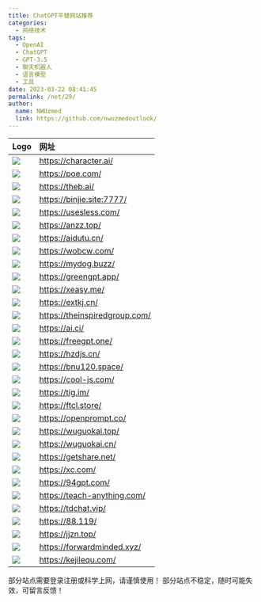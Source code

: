 ```yaml
---
title: ChatGPT平替网站推荐
categories: 
  - 网络技术
tags: 
  - OpenAI
  - ChatGPT
  - GPT-3.5
  - 聊天机器人
  - 语言模型
  - 工具
date: 2023-03-22 08:41:45
permalink: /net/29/
author: 
  name: NWUzmed
  link: https://github.com/nwuzmedoutlook/
---
```


| Logo                                                        | 网址                          |
|:----------------------------------------------------------- |:----------------------------- |
| ![](https://st.ai55.cc/favicon/character.ai.ico)            | https://character.ai/         |
| ![](https://st.ai55.cc/favicon/poe.com.ico)                 | https://poe.com/              |
| ![](https://st.ai55.cc/favicon/theb.ai.png)                 | https://theb.ai/              |
| ![](https://st.ai55.cc/favicon/yqcloud.top.svg)             | https://binjie.site:7777/     |
| ![](https://st.ai55.cc/favicon/usesless.com.ico)            | https://usesless.com/         |
| ![](https://st.ai55.cc/favicon/default-chatgpt-favicon.svg) | https://anzz.top/             |
| ![](https://st.ai55.cc/favicon/chat.aidutu.cn.png)          | https://aidutu.cn/            |
| ![](https://st.ai55.cc/favicon/geekr.dev.png)               | https://wobcw.com/            |
| ![](https://st.ai55.cc/favicon/qachat.cc.ico)               | https://mydog.buzz/           |
| ![](https://st.ai55.cc/favicon/175.178.88.119.ico)          | https://greengpt.app/         |
| ![](https://st.ai55.cc/favicon/xeasy.me.svg)                | https://xeasy.me/             |
| ![](https://st.ai55.cc/favicon/extkj.cn.jpg)                | https://extkj.cn/             |
| ![](https://st.ai55.cc/favicon/default-chatgpt-favicon.svg) | https://theinspiredgroup.com/ |
| ![](https://st.ai55.cc/favicon/ai.ls.png)                   | https://ai.ci/                |
| ![](https://st.ai55.cc/favicon/freegpt.one.png)             | https://freegpt.one/          |
| ![](https://hzdjs.cn/blog/logo.jpg)                         | https://hzdjs.cn/             |
| ![](https://chat.bnu120.space/icon.svg)                     | https://bnu120.space/         |
| ![](https://favicon.zhusl.com/ico?url=cool-js.com)          | https://cool-js.com/          |
| ![](https://st.ai55.cc/favicon/default-chatgpt-favicon.svg) | https://tig.im/               |
| ![](https://st.ai55.cc/favicon/ftcl.store.svg)              | https://ftcl.store/           |
| ![](https://st.ai55.cc/favicon/openprompt.co.png)           | https://openprompt.co/        |
| ![](https://st.ai55.cc/favicon/wuguokai.cn.png)             | https://wuguokai.top/         |
| ![](https://st.ai55.cc/favicon/wuguokai.cn.png)             | https://wuguokai.cn/          |
| ![](https://st.ai55.cc/favicon/gpt.getshare.net.svg)        | https://getshare.net/         |
| ![](https://st.ai55.cc/favicon/xc.com.png)                  | https://xc.com/               |
| ![](https://st.ai55.cc/favicon/default-chatgpt-favicon.svg) | https://94gpt.com/            |
| ![](https://st.ai55.cc/favicon/teach-anything.com.png)      | https://teach-anything.com/   |
| ![](https://st.ai55.cc/favicon/default-chatgpt-favicon.svg) | https://tdchat.vip/           |
| ![](https://st.ai55.cc/favicon/175.178.88.119.ico)          | https://88.119/               |
| ![](https://st.ai55.cc/favicon/default-chatgpt-favicon.svg) | https://jjzn.top/             |
| ![](https://st.ai55.cc/favicon/default-chatgpt-favicon.svg) | https://forwardminded.xyz/    |
| ![](https://www.kejilequ.com/favicon.ico)                   | https://kejilequ.com/         |

部分站点需要登录注册或科学上网，请谨慎使用！
部分站点不稳定，随时可能失效，可留言反馈！
